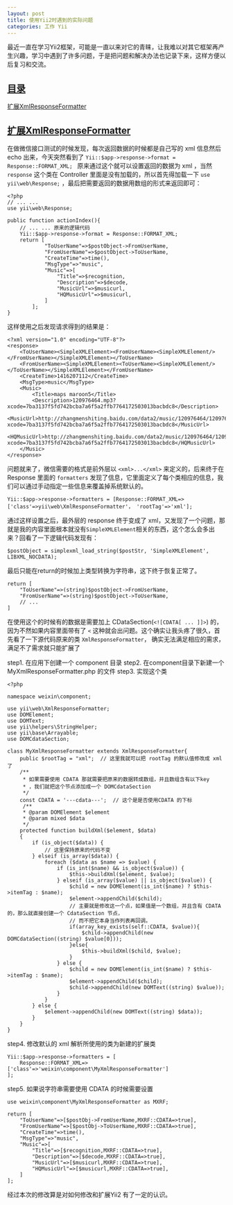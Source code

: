 ```yaml
---
layout: post
title: 使用Yii2时遇到的实际问题
categories: 工作 Yii
---
```

最近一直在学习Yii2框架，可能是一直以来对它的青睐，让我难以对其它框架再产生兴趣，学习中遇到了许多问题，于是把问题和解决办法也记录下来，这样方便以后复习和交流。
## <span id="menu"><a href="#menu">目录</a></span>
<a href="{{page.url}}#response_xml">扩展XmlResponseFormatter</a><br />

## <span id="response_xml"><a href="#response_xml">扩展XmlResponseFormatter</a></span>
在做微信接口测试的时候发现，每次返回数据的时候都是自己写的 xml 信息然后 echo 出来，今天突然看到了 `Yii::$app->response->format = Response::FORMAT_XML; ` 原来通过这个就可以设置返回的数据为 xml ，当然 `response` 这个类在 Controller 里面是没有加载的，所以首先得加载一下 `use yii\web\Response;` ，最后把需要返回的数据用数组的形式来返回即可：
	
	<?php 
	// ... ...
	use yii\web\Response;

	public function actionIndex(){
		// ... ... 原来的逻辑代码
		Yii::$app->response->format = Response::FORMAT_XML;
		return [
	            "ToUserName"=>$postObject->FromUserName,
	            "FromUserName"=>$postObject->ToUserName,
	            "CreateTime"=>time(),
	            "MsgType"=>"music",
	            "Music"=>[
	                "Title"=>$recognition,
	                "Description"=>$decode,
	                "MusicUrl"=>$musicurl,
	                "HQMusicUrl"=>$musicurl,
	            ]
	        ];
	}

这样使用之后发现请求得到的结果是：

	<?xml version="1.0" encoding="UTF-8"?>
	<response>
		<ToUserName><SimpleXMLElement><FromUserName><SimpleXMLElement/></FromUserName></SimpleXMLElement></ToUserName>
		<FromUserName><SimpleXMLElement><ToUserName><SimpleXMLElement/></ToUserName></SimpleXMLElement></FromUserName>
		<CreateTime>1416207112</CreateTime>
		<MsgType>music</MsgType>
		<Music>
			<Title>maps maroon5</Title>
			<Description>120976464.mp3?xcode=7ba3137f5fd742bcba7a6f5a2ffb7764172503013bacbdc8</Description>
			<MusicUrl>http://zhangmenshiting.baidu.com/data2/music/120976464/120976464.mp3?xcode=7ba3137f5fd742bcba7a6f5a2ffb7764172503013bacbdc8</MusicUrl>
			<HQMusicUrl>http://zhangmenshiting.baidu.com/data2/music/120976464/120976464.mp3?xcode=7ba3137f5fd742bcba7a6f5a2ffb7764172503013bacbdc8</HQMusicUrl>
		</Music>
	</response>

问题就来了，微信需要的格式是前外层以 `<xml>...</xml>` 来定义的，后来终于在 Response 里面的 `formatters` 发现了信息，它里面定义了每个类相应的信息，我们可以通过手动指定一些信息来覆盖掉系统默认的。

	Yii::$app->response->formatters = [Response::FORMAT_XML=> ['class'=>yii\web\XmlResponseFormatter'， 'rootTag'=>'xml'];

通过这样设置之后，最外层的 response 终于变成了 xml，又发现了一个问题，那就是我的内容里面根本就没有`SimpleXMLElement`相关的东西，这个怎么会多出来？回看了一下逻辑代码发现有：

	$postObject = simplexml_load_string($postStr, 'SimpleXMLElement', LIBXML_NOCDATA);
	
最后只能在return的时候加上类型转换为字符串，这下终于恢复正常了。
	
	return [
		"ToUserName"=>(string)$postObject->FromUserName,
		"FromUserName"=>(string)$postObject->ToUserName,
		// ...
	]

在使用这个的时候有的数据是需要加上 CDataSection(`<![CDATA[ ... ]]>`) 的，因为不然如果内容里面带有了 `<` 这种就会出问题。这个确实让我头疼了很久，首先看了一下源代码原来的类 `XmlResponseFormatter`， 确实无法满足相应的需求，满足不了需求就只能扩展了

step1. 在应用下创建一个 component 目录
step2. 在component目录下新建一个 MyXmlResponseFormatter.php 的文件
step3. 实现这个类
	
	<?php

	namespace weixin\component;

	use yii\web\XmlResponseFormatter;
	use DOMElement;
	use DOMText;
	use yii\helpers\StringHelper;
	use yii\base\Arrayable;
	use DOMCdataSection;

	class MyXmlResponseFormatter extends XmlResponseFormatter{
	    public $rootTag = "xml";  // 这里我就可以把 rootTag 的默认值修改成 xml 了
	    /**
	     * 如果需要使用 CDATA 那就需要把原来的数据转成数组，并且数组含有以下key
	     * ，我们就把这个节点添加成一个 DOMCdataSection 
	     */
	    const CDATA = '---cdata---';  // 这个是是否使用CDATA 的下标
	     /**
	     * @param DOMElement $element
	     * @param mixed $data
	     */
	    protected function buildXml($element, $data)
	    {
	        if (is_object($data)) {
	            // 这里保持原来的代码不变
	        } elseif (is_array($data)) {
	            foreach ($data as $name => $value) {
	                if (is_int($name) && is_object($value)) {
	                    $this->buildXml($element, $value);
	                } elseif (is_array($value) || is_object($value)) {
	                    $child = new DOMElement(is_int($name) ? $this->itemTag : $name);
	                    $element->appendChild($child);
	                    // 主要就是修改这一个点，如果值是一个数组，并且含有 CDATA 的，那么就直接创建一个 CdataSection 节点，
	                    // 而不把它本身当作列表再回调。
	                    if(array_key_exists(self::CDATA, $value)){
	                        $child->appendChild(new DOMCdataSection((string) $value[0]));
	                    }else{
	                        $this->buildXml($child, $value);
	                    }
	                } else {
	                    $child = new DOMElement(is_int($name) ? $this->itemTag : $name);
	                    $element->appendChild($child);
	                    $child->appendChild(new DOMText((string) $value));
	                }
	            }
	        } else {
	            $element->appendChild(new DOMText((string) $data));
	        }
	    }
	}


step4. 修改默认的 xml 解析所使用的类为新建的扩展类
	
	Yii::$app->response->formatters = [
		Response::FORMAT_XML=> ['class'=>'weixin\component\MyXmlResponseFormatter']
	];

step5. 如果说字符串需要使用 CDATA 的时候需要设置
	
	use weixin\component\MyXmlResponseFormatter as MXRF;

	return [
        "ToUserName"=>[$postObj->FromUserName,MXRF::CDATA=>true],
        "FromUserName"=>[$postObj->ToUserName,MXRF::CDATA=>true],
        "CreateTime"=>time(),
        "MsgType"=>"music",
        "Music"=>[
            "Title"=>[$recognition,MXRF::CDATA=>true],
            "Description"=>[$decode,MXRF::CDATA=>true],
            "MusicUrl"=>[$musicurl,MXRF::CDATA=>true],
            "HQMusicUrl"=>[$musicurl,MXRF::CDATA=>true],
        ]
    ];

经过本次的修改算是对如何修改和扩展Yii2 有了一定的认识。